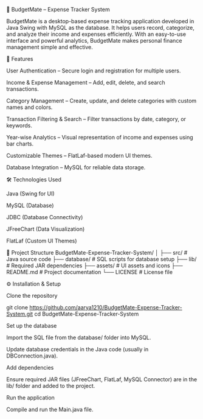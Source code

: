 💸 BudgetMate – Expense Tracker System

BudgetMate is a desktop-based expense tracking application developed in Java Swing with MySQL as the database.
It helps users record, categorize, and analyze their income and expenses efficiently.
With an easy-to-use interface and powerful analytics, BudgetMate makes personal finance management simple and effective.

🚀 Features

User Authentication – Secure login and registration for multiple users.

Income & Expense Management – Add, edit, delete, and search transactions.

Category Management – Create, update, and delete categories with custom names and colors.

Transaction Filtering & Search – Filter transactions by date, category, or keywords.

Year-wise Analytics – Visual representation of income and expenses using bar charts.

Customizable Themes – FlatLaf-based modern UI themes.

Database Integration – MySQL for reliable data storage.

🛠️ Technologies Used

Java (Swing for UI)

MySQL (Database)

JDBC (Database Connectivity)

JFreeChart (Data Visualization)

FlatLaf (Custom UI Themes)

📂 Project Structure
BudgetMate-Expense-Tracker-System/
│
├── src/                  # Java source code
├── database/             # SQL scripts for database setup
├── lib/                  # Required JAR dependencies
├── assets/               # UI assets and icons
├── README.md              # Project documentation
└── LICENSE                # License file

⚙️ Installation & Setup

Clone the repository

git clone https://github.com/aarya1210/BudgetMate-Expense-Tracker-System.git
cd BudgetMate-Expense-Tracker-System


Set up the database

Import the SQL file from the database/ folder into MySQL.

Update database credentials in the Java code (usually in DBConnection.java).

Add dependencies

Ensure required JAR files (JFreeChart, FlatLaf, MySQL Connector) are in the lib/ folder and added to the project.

Run the application

Compile and run the Main.java file.
